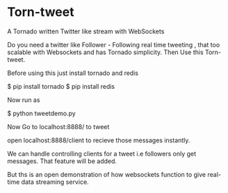 # Torn-tweet

A Tornado written Twitter like stream with WebSockets

Do you need a twitter like Follower - Following real time tweeting , that too scalable with Websockets and has Tornado simplicity. Then Use this Torn-tweet.

Before using this just install tornado and redis

$ pip install tornado
$ pip install redis

Now run as

$ python tweetdemo.py

Now Go to localhost:8888/ to tweet

open localhost:8888/client to recieve those messages instantly.

We can handle controlling clients for a tweet i.e followers only get messages. That feature will be added. 

But ths is an open demonstration of how websockets function to give real-time data streaming service. 
